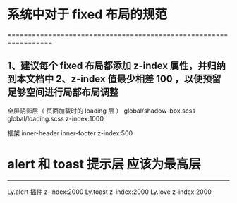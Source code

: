 
# 系统中对于 fixed 布局的规范
=================================================================

1、建议每个 fixed 布局都添加 z-index 属性，并归纳到本文档中
2、z-index 值最少相差 100 ，以便预留足够空间进行局部布局调整
--------------------------------------------------------------------------------------------------------------------- 


全屏阴影层（ 页面加载时的 loading 层 ）
    global/shadow-box.scss
    global/loading.scss
	z-index:1000


框架 inner-header inner-footer 
	z-index:500



# alert 和 toast 提示层 应该为最高层
--------------------------------------------------------------------------------------------------------------------- 
Ly.alert 插件	z-index:2000
Ly.toast 	z-index:2000
Ly.love 	z-index:2000